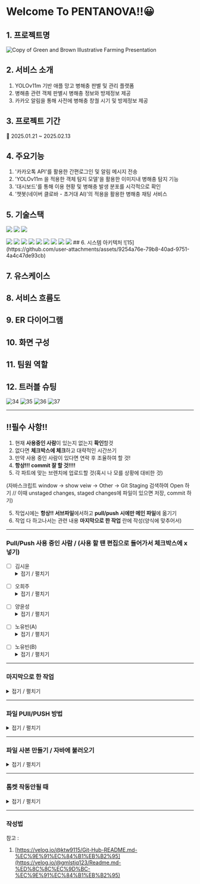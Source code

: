 # Welcome To PENTANOVA!!😀

## 1. 프로젝트명
![Copy of Green and Brown Illustrative Farming Presentation](https://github.com/user-attachments/assets/9a53604c-6b60-4234-9e8d-f1de1e352433)

## 2. 서비스 소개
1. YOLOv11m 기반 애플 망고 병해충 판별 및 관리 플랫폼
2. 병해충 관련 객체 판별시 병해충 정보와 방제정보 제공
3. 카카오 알림을 통해 사전에 병해충 창궐 시기 및 방제정보 제공
## 3. 프로젝트 기간
📆 2025.01.21 ~ 2025.02.13
## 4. 주요기능
1. '카카오톡 API'를 활용한 간편로그인 및 알림 메시지 전송
2. 'YOLOv11m 을 적용한 객체 탐지 모델'을 활용한 이미지내 병해충 탐지 기능
3. '대시보드'를 통해 이용 현황 및 병해충 발생 분포를 시각적으로 확인
4. '챗봇(네이버 클로바 - 초거대 AI)'의 적용을 활용한 병해충 채팅 서비스 
## 5. 기술스택
<img src="https://img.shields.io/badge/JavaScript-F7DF1E?style=flat&logo=JavaScript&logoColor=white"/> <img src="https://img.shields.io/badge/eclipseide-2C2255?style=flat&logo=eclipseide&logoColor=white"/> <img src="https://img.shields.io/badge/springboot-6DB33F?style=flat&logo=springboot&logoColor=white"/>

<img src="https://img.shields.io/badge/fastapi-009688?style=flat&logo=fastapi&logoColor=white"/>
<img src="https://img.shields.io/badge/react-61DAFB?style=flat&logo=react&logoColor=white"/>
<img src="https://img.shields.io/badge/python-3776AB?style=flat&logo=pythont&logoColor=white"/>
<img src="https://img.shields.io/badge/kakao-FFCD00?style=flat&logo=kakao API&logoColor=white"/>
<img src="https://img.shields.io/badge/naver-03C75A?style=flat&logo=naver cloud&logoColor=white"/>
<img src="https://img.shields.io/badge/html5-E34F26?style=flat&logo=html5&logoColor=white"/>
<img src="https://img.shields.io/badge/css-663399?style=flat&logo=css&logoColor=white"/>
<img src="https://img.shields.io/badge/googlecolab-F9AB00?style=flat&logo=googlecolab&logoColor=white"/>
<img src="https://img.shields.io/badge/Java-007396?style=for-the-badge&logo=java&logoColor=white"/>
## 6. 시스템 아키텍처
![15](https://github.com/user-attachments/assets/9254a76e-79b8-40ad-9751-4a4c47de93cb)

## 7. 유스케이스

## 8. 서비스 흐름도

## 9. ER 다이어그램

## 10. 화면 구성

## 11. 팀원 역할

## 12. 트러블 슈팅
![34](https://github.com/user-attachments/assets/9b785599-6aa8-4596-8514-39badb09cc63)
![35](https://github.com/user-attachments/assets/18c915a2-988b-4ff6-8a08-82e717eb7a13)
![36](https://github.com/user-attachments/assets/90f4140f-ba83-43b4-b41e-de423b3e5b74)
![37](https://github.com/user-attachments/assets/3dfa0bae-14d9-4ac0-8cc9-ca422548c318)




























 

---

## ‼필수 사항‼
1. 현재 **사용중인 사람**이 있는지 없는지 **확인**할것
2. 없다면 **체크박스에 체크**하고 대략적인 시간쓰기
3. 만약 사용 중인 사람이 있다면 연락 후 조율하여 할 것!
4. **항상!!! commit 잘 할 것!!!!**
5. 각 파트에 맞는 브렌치에 업로드할 것(혹시 나 모를 상황에 대비한 것)

  (자바스크립트 window -> show veiw -> Other -> Git Staging 검색하여 Open 하기 // 이때 unstaged changes, staged changes에 파일이 있으면 저장, commit 하기)

5. 작업시에는 **항상!! 서브파일**에서하고 **pull/push 시에만 메인 파일**에 옮기기
6. 작업 다 하고나서는 관련 내용 **마지막으로 한 작업** 란에 작성(양식에 맞추어서)


---  
### Pull/Push 사용 중인 사람 / (사용 할 땐 편집으로 들어가서 체크박스에 x 넣기)
- [ ] 김시윤 <details>
  <summary>접기 / 펼치기</summary>
  약 00:00 ~ 00:10
</details>


- [ ] 오희주 <details>
  <summary>접기 / 펼치기</summary>
  약 00:00 ~ 00:10
</details>


- [ ] 양윤성 <details>
  <summary>접기 / 펼치기</summary>
  약 00:00 ~ 00:10
</details>


- [ ] 노유빈(A) <details>
  <summary>접기 / 펼치기</summary>
  약 00:00 ~ 00:10
</details>


- [ ] 노유빈(B) <details>
  <summary>접기 / 펼치기</summary>
  약 00:00 ~ 00:10
</details>

---
### 마지막으로 한 작업
<details>
  <summary>접기 / 펼치기</summary>
  ex) 2024/10/21(월) 17:13 | 시윤 ==> ooo작업을 함

  1. 2025/01/15(수) 12:23 | 김시윤 ==> 깃 생성
  2. 2025/01/15(수) ??:?? | 양윤성 ==> FUCING GIT PUSH
  3. 2025/01/15(수) ??:?? | 양윤성 ==> 윤성 커밋 PUSH
  4. 2025/01/17(수) ??:?? | 오희주 ==> FRONT PUSH
  
</details>

---
### 파일 PUll/PUSH 방법
<details>
  <summary>접기 / 펼치기</summary>
  
<파일 올리기>
1. 파일 저장
2. 프로젝트위 우클릭 -> team -> commit (레파지토리 저장)
3. 플러스 기호 2 개 눌려서 파일 아래로 내리기
4. commit 메시지 내용 무조건!!! 작성하기★★★★★★★★★★★
5. 하단 커밋하기
6. 프로젝트위 우클릭 -> team -> push to branch 하고 푸시
7. 무조건 말해주기!!!!!!★★★★★★★★★★★★

<파일 받기>
1. 프로젝트위 우클릭 -> team -> commit (레파지토리 저장)
2. 프로젝트위 우클릭 -> team -> pull(2개 중 위에꺼)
</details>

---
### 파일 사본 만들기 / 자바에 불러오기
<details>
  <summary>접기 / 펼치기</summary>
  
<사본 만들기>
1. Export - Export
2. General - File System
3. 복사할 파일 체크 후 To directory로 파일 저장 위치 체크
4. Finish

<만든 사본 자바에 불러오기>
1. import - import
2. General - File System
3. From directory에서 불러올 파일 선택하기
4. 밑에 가져올 파일 체크
5. Finish(Yes To All)
</details>


---
### 톰켓 작동안될 때
<details>
  <summary>접기 / 펼치기</summary>

1. 이클립스 화면 하단에 servers 클릭
2. 만약 없을 시 상단에 window -> show view -> servers
3. servers를 보면 톰켓이 있음. 우클릭 후 add and remove
4. Remove All 눌려서 모든 파일 좌측으로 옮기기
5. Finish
  
</details>

---
### 작성법
참고 : 
1. [https://velog.io/@ktw9115/Git-Hub-README.md-%EC%9E%91%EC%84%B1%EB%B2%95](https://velog.io/@gmlstjq123/Readme.md-%ED%8C%8C%EC%9D%BC-%EC%9E%91%EC%84%B1%EB%B2%95)

